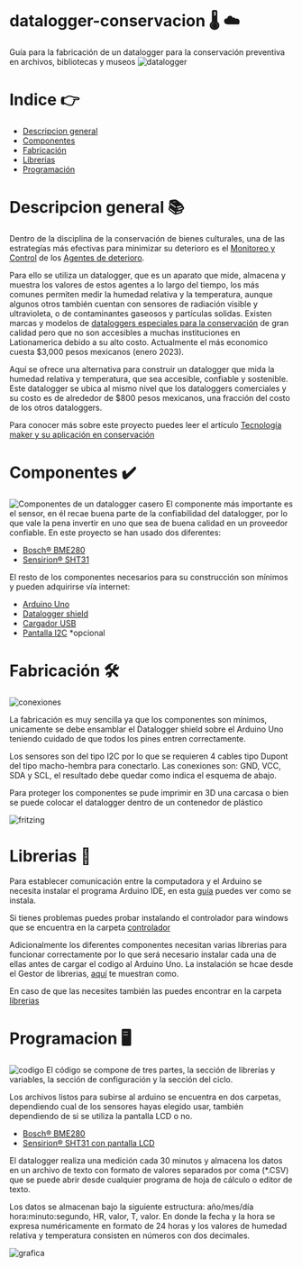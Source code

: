 # datalogger-conservacion 🌡️ ☁️

Guía para la fabricación de un datalogger para la conservación preventiva en archivos, bibliotecas y museos
![datalogger](imagenes/datalogger.jpg)

# Indice 👉

- [Descripcion general](#descripcion-general-)
- [Componentes](#componentes-)
- [Fabricación](#fabricacion-)
- [Librerias](#librerias-)
- [Programación](#programacion-)

# Descripcion general 📚

Dentro de la disciplina de la conservación de bienes culturales, una de las estrategías más efectivas para minimizar su deterioro es el [ Monitoreo y Control](http://www.bnm.unam.mx/files/quienes-somos/preservacion-documental/norma-mexicana-preservacion-documental.pdf) de los [Agentes de deterioro](https://www.cncr.gob.cl/noticias/agentes-de-deterioro-instituto-canadiense-de-conservacion-icc).

Para ello se utiliza un datalogger, que es un aparato que mide, almacena y muestra los valores de estos agentes a lo largo del tiempo, los más comunes permiten medir la humedad relativa y la temperatura, aunque algunos otros también cuentan con sensores de radiación visible y ultravioleta, o de contaminantes gaseosos y partículas solidas. Existen marcas y modelos de [dataloggers especiales para la conservación](https://www.universityproducts.com/equipment-tools/temperature-and-humidity-monitoring-equipment) de gran calidad pero que no son accesibles a muchas instituciones en Lationamerica debido a su alto costo. Actualmente el más economico cuesta $3,000 pesos mexicanos (enero 2023).

Aquí se ofrece una alternativa para construir un datalogger que mida la humedad relativa y temperatura, que sea accesible, confiable y sostenible. Este datalogger se ubica al mismo nivel que los dataloggers comerciales y su costo es de alrededor de $800 pesos mexicanos, una fracción del costo de los otros dataloggers.

Para conocer más sobre este proyecto puedes leer el artículo [Tecnología maker y su aplicación en conservación](https://www.academia.edu/43988917/Tecnología_maker_y_su_aplicación_en_conservación_V_Coloquio_Conservación_y_Restauración_Lozano)

# Componentes ✔️

![Componentes de un datalogger casero](imagenes/componentes.jpg)
El componente más importante es el sensor, en él recae buena parte de la confiabilidad del datalogger, por lo que vale la pena invertir en uno que sea de buena calidad en un proveedor confiable. En este proyecto se han usado dos diferentes:

- [Bosch® BME280](https://mexico.newark.com/c/computadoras-embebidas-educacion-tarjetas-de-fabricante/arduino?st=bme280&showResults=true)
- [Sensirion® SHT31](https://www.mouser.mx/c/?q=sht31)

El resto de los componentes necesarios para su construcción son mínimos y pueden adquirirse vía internet:

- [Arduino Uno](https://listado.mercadolibre.com.mx/arduino-uno#D)
- [Datalogger shield](https://listado.mercadolibre.com.mx/datalogger-shield#D)
- [Cargador USB](https://listado.mercadolibre.com.mx/cargador-usb#D)
- [Pantalla I2C](https://listado.mercadolibre.com.mx/pantalla-i2c#D) \*opcional

# Fabricación 🛠️

![conexiones](imagenes/conexiones.jpg)

La fabricación es muy sencilla ya que los componentes son mínimos, unicamente se debe ensamblar el Datalogger shield sobre el Arduino Uno teniendo cuidado de que todos los pines entren correctamente.

Los sensores son del tipo I2C por lo que se requieren 4 cables tipo Dupont del tipo macho-hembra para conectarlo. Las conexiones son: GND, VCC, SDA y SCL, el resultado debe quedar como indica el esquema de abajo.

Para proteger los componentes se pude imprimir en 3D una carcasa o bien se puede colocar el datalogger dentro de un contenedor de plástico

![fritzing](imagenes/fritzing.jpg)

# Librerias 📖

Para establecer comunicación entre la computadora y el Arduino se necesita instalar el programa Arduino IDE, en esta [guía](https://programarfacil.com/blog/arduino-blog/arduino-ide/) puedes ver como se instala.

Si tienes problemas puedes probar instalando el controlador para windows que se encuentra en la carpeta [controlador](controlador/)

Adicionalmente los diferentes componentes necesitan varias librerias para funcionar correctamente por lo que será necesario instalar cada una de ellas antes de cargar el codigo al Arduino Uno. La instalación se hcae desde el Gestor de librerias, [aquí](https://programarfacil.com/blog/arduino-blog/instalar-una-libreria-de-arduino/) te muestran como.

En caso de que las necesites también las puedes encontrar en la carpeta [librerias](librerias/)

# Programacion 🖥️

![codigo](imagenes/codigo.jpg)
El código se compone de tres partes, la sección de librerías y variables, la sección de configuración y la sección del ciclo.

Los archivos listos para subirse al arduino se encuentra en dos carpetas, dependiendo cual de los sensores hayas elegido usar, también dependiendo de si se utiliza la pantalla LCD o no.

- [Bosch® BME280](datashield_BME280/)
- [Sensirion® SHT31 con pantalla LCD](datashield_SHT31_LCD/)

El datalogger realiza una medición cada 30 minutos y almacena los datos en un archivo de texto con formato de valores separados por coma (\*.CSV) que se puede abrir desde cualquier programa de hoja de cálculo o editor de texto.

Los datos se almacenan bajo la siguiente estructura: año/mes/día hora:minuto:segundo, HR, valor, T, valor. En donde la fecha y la hora se expresa numéricamente en formato de 24 horas y los valores de humedad relativa y temperatura consisten en números con dos decimales.

![grafica](imagenes/grafica.jpg)
